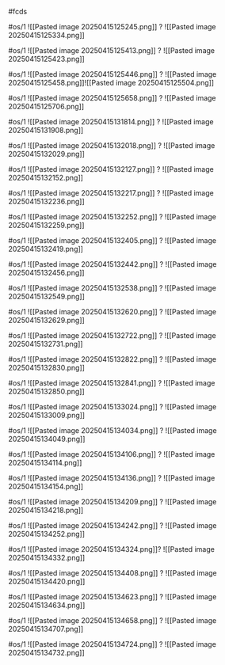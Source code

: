 
#fcds

#os/1
![[Pasted image 20250415125245.png]]
?
![[Pasted image 20250415125334.png]]
<!--SR:!2025-04-22,1,228-->

#os/1
![[Pasted image 20250415125413.png]]
?
![[Pasted image 20250415125423.png]]
<!--SR:!2025-04-24,3,250-->


#os/1
![[Pasted image 20250415125446.png]]
?
![[Pasted image 20250415125458.png]]![[Pasted image 20250415125504.png]]


#os/1
![[Pasted image 20250415125658.png]]
?
![[Pasted image 20250415125706.png]]
<!--SR:!2025-04-22,1,230-->

 
#os/1
![[Pasted image 20250415131814.png]]
?
![[Pasted image 20250415131908.png]]

#os/1
![[Pasted image 20250415132018.png]]
?
![[Pasted image 20250415132029.png]]
<!--SR:!2025-04-24,3,268-->

#os/1
![[Pasted image 20250415132127.png]]
?
![[Pasted image 20250415132152.png]]

#os/1
![[Pasted image 20250415132217.png]]
?
![[Pasted image 20250415132236.png]]

#os/1
![[Pasted image 20250415132252.png]]
?
![[Pasted image 20250415132259.png]]

#os/1 
![[Pasted image 20250415132405.png]]
?
![[Pasted image 20250415132419.png]]

#os/1 
![[Pasted image 20250415132442.png]]
?
![[Pasted image 20250415132456.png]]

#os/1
![[Pasted image 20250415132538.png]]
?
![[Pasted image 20250415132549.png]]
<!--SR:!2025-04-24,3,250-->

#os/1 
![[Pasted image 20250415132620.png]]
?
![[Pasted image 20250415132629.png]]

#os/1
![[Pasted image 20250415132722.png]]
?
![[Pasted image 20250415132731.png]]
<!--SR:!2025-04-22,1,228-->

#os/1 
![[Pasted image 20250415132822.png]]
?
![[Pasted image 20250415132830.png]]

#os/1 
![[Pasted image 20250415132841.png]]
?
![[Pasted image 20250415132850.png]]

#os/1 
![[Pasted image 20250415133024.png]]
?
![[Pasted image 20250415133009.png]]

#os/1 
![[Pasted image 20250415134034.png]]
?
![[Pasted image 20250415134049.png]]

#os/1 
![[Pasted image 20250415134106.png]]
?
![[Pasted image 20250415134114.png]]

#os/1 
![[Pasted image 20250415134136.png]]
?
![[Pasted image 20250415134154.png]]

#os/1 
![[Pasted image 20250415134209.png]]
?
![[Pasted image 20250415134218.png]]

#os/1 
![[Pasted image 20250415134242.png]]
?
![[Pasted image 20250415134252.png]]

#os/1 
![[Pasted image 20250415134324.png]]?
![[Pasted image 20250415134332.png]]

#os/1 
![[Pasted image 20250415134408.png]]
?
![[Pasted image 20250415134420.png]]

#os/1
![[Pasted image 20250415134623.png]]
?
![[Pasted image 20250415134634.png]]
<!--SR:!2025-04-22,1,227-->

#os/1 
![[Pasted image 20250415134658.png]]
?
![[Pasted image 20250415134707.png]]

#os/1 
![[Pasted image 20250415134724.png]]
?
![[Pasted image 20250415134732.png]]